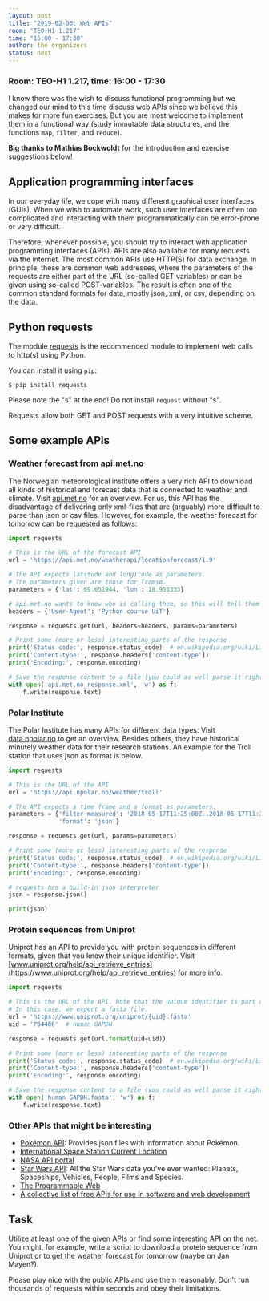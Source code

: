 ```yaml
---
layout: post
title: "2019-02-06: Web APIs"
room: "TEO-H1 1.217"
time: "16:00 - 17:30"
author: the organizers
status: next
---
```


### Room: TEO-H1 1.217, time: 16:00 - 17:30

I know there was the wish to discuss functional programming but we changed our mind
to this time discuss web APIs since we believe this makes for more fun exercises.
But you are most welcome to implement them in a functional way (study immutable data
structures, and the functions `map`, `filter`, and `reduce`).

**Big thanks to Mathias Bockwoldt** for the introduction and exercise
suggestions below!


## Application programming interfaces

In our everyday life, we cope with many different graphical user interfaces
(GUIs). When we wish to automate work, such user interfaces are often too
complicated and interacting with them programmatically can be error-prone or
very difficult.

Therefore, whenever possible, you should try to interact with application
programming interfaces (APIs). APIs are also available for many requests via the
internet. The most common APIs use HTTP(S) for data exchange. In principle,
these are common web addresses, where the parameters of the requests are either
part of the URL (so-called GET variables) or can be given using so-called
POST-variables. The result is often one of the common standard formats for
data, mostly json, xml, or csv, depending on the data.


## Python requests

The module [requests](http://docs.python-requests.org) is the recommended
module to implement web calls to http(s) using Python.

You can install it using `pip`:
```
$ pip install requests
```
Please note the "s" at the end! Do not install `request` without "s".

Requests allow both GET and POST requests with a very intuitive scheme.


## Some example APIs

### Weather forecast from [api.met.no](https://api.met.no)

The Norwegian meteorological institute offers a very rich API to download all
kinds of historical and forecast data that is connected to weather and climate.
Visit [api.met.no](https://api.met.no) for an overview. For us, this API has
the disadvantage of delivering only xml-files that are (arguably) more
difficult to parse than json or csv files. However, for example, the weather
forecast for tomorrow can be requested as follows:

```python
import requests

# This is the URL of the forecast API
url = 'https://api.met.no/weatherapi/locationforecast/1.9'

# The API expects latitude and longitude as parameters.
# The parameters given are those for Tromsø.
parameters = {'lat': 69.651944, 'lon': 18.953333}

# api.met.no wants to know who is calling them, so this will tell them
headers = {'User-Agent': 'Python course UiT'}

response = requests.get(url, headers=headers, params=parameters)

# Print some (more or less) interesting parts of the response
print('Status code:', response.status_code)  # en.wikipedia.org/wiki/List_of_HTTP_status_codes
print('Content-type:', response.headers['content-type'])
print('Encoding:', response.encoding)

# Save the response content to a file (you could as well parse it right-away)
with open('api.met.no_response.xml', 'w') as f:
    f.write(response.text)
```


### Polar Institute

The Polar Institute has many APIs for different data types. Visit
[data.npolar.no](https://data.npolar.no/home/) to get an overview. Besides
others, they have historical minutely weather data for their research stations.
An example for the Troll station that uses json as format is below.

```python
import requests

# This is the URL of the API
url = 'https://api.npolar.no/weather/troll'

# The API expects a time frame and a format as parameters.
parameters = {'filter-measured': '2018-05-17T11:25:00Z..2018-05-17T11:30:00',
              'format': 'json'}

response = requests.get(url, params=parameters)

# Print some (more or less) interesting parts of the response
print('Status code:', response.status_code)  # en.wikipedia.org/wiki/List_of_HTTP_status_codes
print('Content-type:', response.headers['content-type'])
print('Encoding:', response.encoding)

# requests has a build-in json interpreter
json = response.json()

print(json)
```


### Protein sequences from Uniprot

Uniprot has an API to provide you with protein sequences in different formats,
given that you know their unique identifier. Visit
[www.uniprot.org/help/api_retrieve_entries](https://www.uniprot.org/help/api_retrieve_entries)
for more info.

```python
import requests

# This is the URL of the API. Note that the unique identifier is part of the URL.
# In this case, we expect a fasta file.
url = 'https://www.uniprot.org/uniprot/{uid}.fasta'
uid = 'P04406'  # human GAPDH

response = requests.get(url.format(uid=uid))

# Print some (more or less) interesting parts of the response
print('Status code:', response.status_code)  # en.wikipedia.org/wiki/List_of_HTTP_status_codes
print('Content-type:', response.headers['content-type'])
print('Encoding:', response.encoding)

# Save the response content to a file (you could as well parse it right-away)
with open('human_GAPDH.fasta', 'w') as f:
    f.write(response.text)
```


### Other APIs that might be interesting

- [Pokémon API](https://pokeapi.co): Provides json files with information about Pokémon.
- [International Space Station Current Location](http://open-notify.org/Open-Notify-API/ISS-Location-Now/)
- [NASA API portal](https://api.nasa.gov)
- [Star Wars API](https://swapi.co): All the Star Wars data you've ever wanted: Planets, Spaceships, Vehicles, People, Films and Species.
- [The Programmable Web](https://www.programmableweb.com)
- [A collective list of free APIs for use in software and web development](https://github.com/toddmotto/public-apis)


## Task

Utilize at least one of the given APIs or find some interesting API on the net.
You might, for example, write a script to download a protein sequence from
Uniprot or to get the weather forecast for tomorrow (maybe on Jan Mayen?).

Please play nice with the public APIs and use them reasonably. Don't run
thousands of requests within seconds and obey their limitations.
